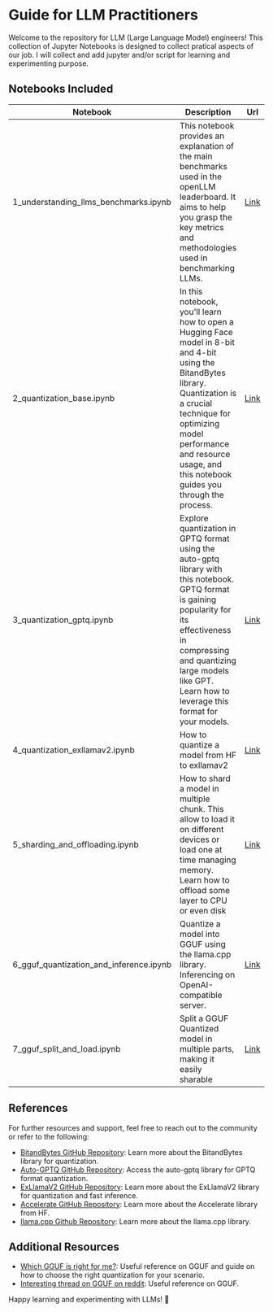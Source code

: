 # Guide for LLM Practitioners

Welcome to the repository for LLM (Large Language Model) engineers! This collection of Jupyter Notebooks is designed to collect pratical aspects of our job. 
I will collect and add jupyter and/or script for learning and experimenting purpose. 

## Notebooks Included

| Notebook                                   | Description                                                                                                                                                                       | Url  |
|--------------------------------------------|-----------------------------------------------------------------------------------------------------------------------------------------------------------------------------------|------|
| 1_understanding_llms_benchmarks.ipynb     | This notebook provides an explanation of the main benchmarks used in the openLLM leaderboard. It aims to help you grasp the key metrics and methodologies used in benchmarking LLMs. | [Link](https://github.com/AntonioGr7/pratical-llms/blob/main/1_understanding_llms_benchmarks.ipynb) |
| 2_quantization_base.ipynb                 | In this notebook, you'll learn how to open a Hugging Face model in 8-bit and 4-bit using the BitandBytes library. Quantization is a crucial technique for optimizing model performance and resource usage, and this notebook guides you through the process. | [Link](https://github.com/AntonioGr7/pratical-llms/blob/main/2_quantization_base.ipynb) |
| 3_quantization_gptq.ipynb                 | Explore quantization in GPTQ format using the auto-gptq library with this notebook. GPTQ format is gaining popularity for its effectiveness in compressing and quantizing large models like GPT. Learn how to leverage this format for your models. | [Link](https://github.com/AntonioGr7/pratical-llms/blob/main/3_quantization_gptq.ipynb) |
| 4_quantization_exllamav2.ipynb | How to quantize a model from HF to exllamav2 | [Link](https://github.com/AntonioGr7/pratical-llms/blob/main/4_quantization_exllamav2.ipynb) |
| 5_sharding_and_offloading.ipynb | How to shard a model in multiple chunk. This allow to load it on different devices or load one at time managing memory. Learn how to offload some layer to CPU or even disk | [Link](https://github.com/AntonioGr7/pratical-llms/blob/main/5_sharding_and_offloading.ipynb) |
| 6_gguf_quantization_and_inference.ipynb | Quantize a model into GGUF using the llama.cpp library. Inferencing on OpenAI-compatible server. | [Link](https://github.com/AntonioGr7/pratical-llms/blob/main/6_gguf_quantization_and_inference.ipynb) |
| 7_gguf_split_and_load.ipynb | Split a GGUF Quantized model in multiple parts, making it easily sharable | [Link](https://github.com/AntonioGr7/pratical-llms/blob/main/7_gguf_split_and_load.ipynb) |


## References

For further resources and support, feel free to reach out to the community or refer to the following:

- [BitandBytes GitHub Repository](https://github.com/TimDettmers/bitsandbytes): Learn more about the BitandBytes library for quantization.
- [Auto-GPTQ GitHub Repository](https://github.com/AutoGPTQ/AutoGPTQ): Access the auto-gptq library for GPTQ format quantization.
- [ExLlamaV2 GitHub Repository](https://github.com/turboderp/exllamav2): Learn more about the ExLlamaV2 library for quantization and fast inference.
- [Accelerate GitHub Repository](https://github.com/huggingface/accelerate): Learn more about the Accelerate library from HF.
- [llama.cpp Github Repository](https://github.com/ggerganov/llama.cpp): Learn more about the llama.cpp library.

## Additional Resources

- [Which GGUF is right for me?](https://gist.github.com/Artefact2/b5f810600771265fc1e39442288e8ec9): Useful reference on GGUF and guide on how to choose the right quantization for your scenario.
- [Interesting thread on GGUF on reddit](https://www.reddit.com/r/LocalLLaMA/comments/1ba55rj/overview_of_gguf_quantization_methods/): Useful reference on GGUF.

Happy learning and experimenting with LLMs! 🚀
